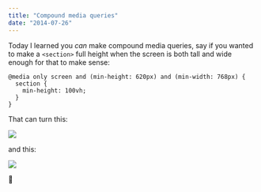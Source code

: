 ```yaml
---
title: "Compound media queries"
date: "2014-07-26"
---
```


Today I learned you _can_ make compound media queries, say if you wanted to make a `<section>` full height when the screen is both tall and wide enough for that to make sense:

```
@media only screen and (min-height: 620px) and (min-width: 768px) {
  section {
    min-height: 100vh;
  }
}

```

That can turn this:

![](http://static1.squarespace.com/static/554569a4e4b0b68214c1f5d9/55457b34e4b0fca745eb358d/55457b35e4b0fca745eb36ef/1430616929343//img.png.com/static/554569a4e4b0b68214c1f5d9/55457b34e4b0fca745eb358d/55457b35e4b0fca745eb36f2/1406396400000/)

and this:

![](http://static1.squarespace.com/static/554569a4e4b0b68214c1f5d9/55457b34e4b0fca745eb358d/55457b35e4b0fca745eb36f5/1430616927143//img.png)

:bow:
